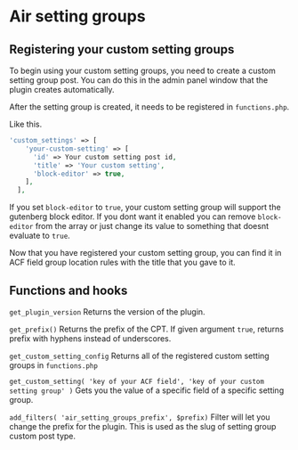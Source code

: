 # Air setting groups

## Registering your custom setting groups

To begin using your custom setting groups, you need to create a custom setting group post. You can do this in the admin panel window that the plugin creates automatically.

After the setting group is created, it needs to be registered in `functions.php`.

Like this.
```php
'custom_settings' => [
    'your-custom-setting' => [
      'id' => Your custom setting post id,
      'title' => 'Your custom setting',
      'block-editor' => true,
    ],
  ],
```

If you set `block-editor` to `true`, your custom setting group will support the gutenberg block editor. If you dont want it enabled you can remove `block-editor` from the array or just change its value to something that doesnt evaluate to `true`.

Now that you have registered your custom setting group, you can find it in ACF field group location rules with the title that you gave to it.

## Functions and hooks

`get_plugin_version` Returns the version of the plugin.

`get_prefix()` Returns the prefix of the CPT. If given argument `true`, returns prefix with hyphens instead of underscores.

`get_custom_setting_config` Returns all of the registered custom setting groups in `functions.php`

`get_custom_setting( 'key of your ACF field', 'key of your custom setting group' )` Gets you the value of a specific field of a specific setting group.

`add_filters( 'air_setting_groups_prefix', $prefix)` Filter will let you change the prefix for the plugin. This is used as the slug of setting group custom post type.

